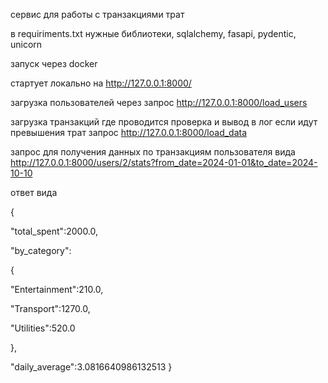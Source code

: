 сервис для работы с транзакциями трат

в requiriments.txt нужные библиотеки, sqlalchemy, fasapi, pydentic, unicorn

запуск через docker

стартует локально на http://127.0.0.1:8000/

загрузка пользователей через запрос http://127.0.0.1:8000/load_users

загрузка транзакций где проводится проверка и вывод в лог если идут превышения трат запрос http://127.0.0.1:8000/load_data

запрос для получения данных по транзакциям пользователя вида http://127.0.0.1:8000/users/2/stats?from_date=2024-01-01&to_date=2024-10-10

ответ вида 

{

"total_spent":2000.0,

"by_category":

  {
  
  "Entertainment":210.0,
  
  "Transport":1270.0,
  
  "Utilities":520.0
  
  },
  
"daily_average":3.0816640986132513
}
